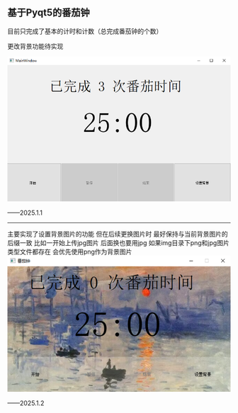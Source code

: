 ## 基于Pyqt5的番茄钟

目前只完成了基本的计时和计数（总完成番茄钟的个数）

更改背景功能待实现

![img_demo](./img/img_demo.png)

——2025.1.1

---

主要实现了设置背景图片的功能
但在后续更换图片时
最好保持与当前背景图片的后缀一致
比如一开始上传jpg图片
后面换也要用jpg
如果img目录下png和jpg图片类型文件都存在
会优先使用png作为背景图片
![img_demo2](./img/img_demo2.png)

——2025.1.2
